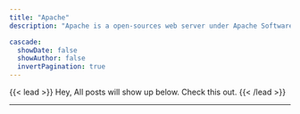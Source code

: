 ```yaml
---
title: "Apache"
description: "Apache is a open-sources web server under Apache Software Foundation."

cascade:
  showDate: false
  showAuthor: false
  invertPagination: true
---
```


{{< lead >}}
Hey, All posts will show up below. Check this out.
{{< /lead >}}

---
